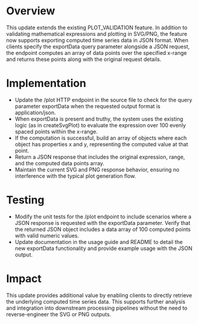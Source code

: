 # Overview
This update extends the existing PLOT_VALIDATION feature. In addition to validating mathematical expressions and plotting in SVG/PNG, the feature now supports exporting computed time series data in JSON format. When clients specify the exportData query parameter alongside a JSON request, the endpoint computes an array of data points over the specified x-range and returns these points along with the original request details.

# Implementation
- Update the /plot HTTP endpoint in the source file to check for the query parameter exportData when the requested output format is application/json.
- When exportData is present and truthy, the system uses the existing logic (as in createSvgPlot) to evaluate the expression over 100 evenly spaced points within the x-range.
- If the computation is successful, build an array of objects where each object has properties x and y, representing the computed value at that point.
- Return a JSON response that includes the original expression, range, and the computed data points array.
- Maintain the current SVG and PNG response behavior, ensuring no interference with the typical plot generation flow.

# Testing
- Modify the unit tests for the /plot endpoint to include scenarios where a JSON response is requested with the exportData parameter. Verify that the returned JSON object includes a data array of 100 computed points with valid numeric values.
- Update documentation in the usage guide and README to detail the new exportData functionality and provide example usage with the JSON output.

# Impact
This update provides additional value by enabling clients to directly retrieve the underlying computed time series data. This supports further analysis and integration into downstream processing pipelines without the need to reverse-engineer the SVG or PNG outputs.